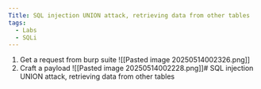 ```yaml
---
Title: SQL injection UNION attack, retrieving data from other tables
tags:
  - Labs
  - SQLi
---
```

1. Get a request from burp suite
![[Pasted image 20250514002326.png]]
2. Craft a payload
![[Pasted image 20250514002228.png]]# SQL injection UNION attack, retrieving data from other tables







